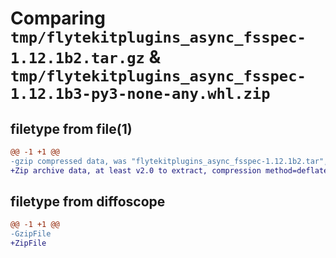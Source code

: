 # Comparing `tmp/flytekitplugins_async_fsspec-1.12.1b2.tar.gz` & `tmp/flytekitplugins_async_fsspec-1.12.1b3-py3-none-any.whl.zip`

## filetype from file(1)

```diff
@@ -1 +1 @@
-gzip compressed data, was "flytekitplugins_async_fsspec-1.12.1b2.tar", last modified: Wed May 22 13:27:08 2024, max compression
+Zip archive data, at least v2.0 to extract, compression method=deflate
```

## filetype from diffoscope

```diff
@@ -1 +1 @@
-GzipFile
+ZipFile
```

